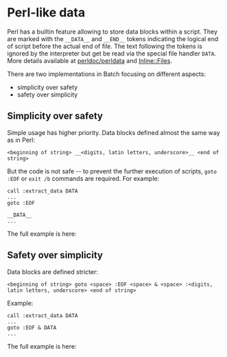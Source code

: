 # Perl-like data

Perl has a builtin feature allowing to store data blocks within a script. They are marked with the `__DATA__` and `__END__` tokens indicating the logical end of script before the actual end of file. The text following the tokens is ignored by the interpreter but get be read via the special file handler `DATA`. More details available at [perldoc/perldata](https://perldoc.perl.org/perldata#Special-Literals) and [Inline::Files](https://metacpan.org/pod/Inline::Files).

There are two implementations in Batch focusing on different aspects:

* simplicity over safety
* safety over simplicity

## Simplicity over safety

Simple usage has higher priority. Data blocks defined almost the same way as in Perl:

```
<beginning of string> __<digits, latin letters, underscore>__ <end of string>
```

But the code is not safe -- to prevent the further execution of scripts, `goto :EOF` or `exit /b` commands are required. For example:

```
call :extract_data DATA
...
goto :EOF

__DATA__
...
```

The full example is here: [](01-unsafe.bat)

## Safety over simplicity

Data blocks are defined stricter:

```
<beginning of string> goto <space> :EOF <space> & <space> :<digits, latin letters, underscore> <end of string>
```

Example:
```
call :extract_data DATA
...
goto :EOF & DATA
...
```

The full example is here: [](02-safe.bat)
